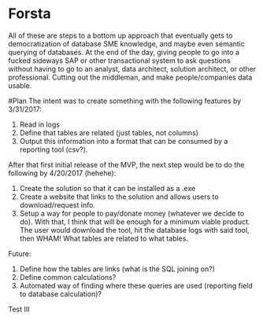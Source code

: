 # Forsta
All of these are steps to a bottom up approach that eventually gets to democratization of database SME knowledge, and maybe even semantic querying of databases. At the end of the day, giving people to go into a fucked sideways SAP or other transactional system to ask questions without having to go to an analyst, data architect, solution architect, or other professional. Cutting out the middleman, and make people/companies data usable.

#Plan
The intent was to create something with the following features by 3/31/2017:

1. Read in logs
2. Define that tables are related (just tables, not columns)
3. Output this information into a format that can be consumed by a reporting tool (csv?).

After that first initial release of the MVP, the next step would be to do the following by 4/20/2017 (hehehe):

1. Create the solution so that it can be installed as a .exe
2. Create a website that links to the solution and allows users to download/request info.
3. Setup a way for people to pay/donate money (whatever we decide to do).
With that, I think that will be enough for a minimum viable product. The user would download the tool, hit the database logs with said tool, then WHAM! What tables are related to what tables.

Future:

1. Define how the tables are links (what is the SQL joining on?)
2. Define common calculations?
3. Automated way of finding where these queries are used (reporting field to database calculation)?


Test III